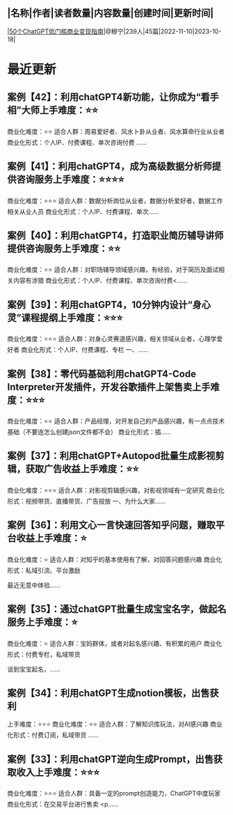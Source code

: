 |名称|作者|读者数量|内容数量|创建时间|更新时间|
---
|[50个ChatGPT低门槛商业变现指南](https://xiaobot.net/p/new-money?refer=0b133df9-27dc-423b-8101-639049001c13)|@穆宁|239人|45篇|2022-11-10|2023-10-18|

# 最近更新
## 案例【42】：利用chatGPT4新功能，让你成为“看手相”大师上手难度：⭐️⭐️
商业化难度：⭐️⭐️
适合人群：周易爱好者、风水卜卦从业者、风水算命行业从业者
商业化形式：个人IP、付费课程、单次咨询付费
......
## 案例【41】：利用chatGPT4，成为高级数据分析师提供咨询服务上手难度：⭐️⭐️⭐️⭐️
商业化难度：⭐️⭐️⭐️
适合人群：数据分析岗位从业者，数据分析爱好者，数据工作相关从业人员
商业化形式：个人IP、付费课程、单次......
## 案例【40】：利用chatGPT4，打造职业简历辅导讲师提供咨询服务上手难度：⭐️⭐️
商业化难度：⭐️⭐️
适合人群：对职场辅导领域感兴趣，有经验，对于简历及面试相关内容有涉猎
商业化形式：个人IP、付费课程、单次咨询付费<......
## 案例【39】：利用chatGPT4，10分钟内设计“身心灵”课程提纲上手难度：⭐️⭐️⭐️
商业化难度：⭐️⭐️⭐️
适合人群：对身心灵赛道感兴趣，相关领域从业者，心理学爱好者
商业化形式：个人IP、付费课程、专栏
一、......
## 案例【38】：零代码基础利用chatGPT4-Code Interpreter开发插件，开发谷歌插件上架售卖上手难度：⭐️⭐️⭐️
商业化难度：⭐️⭐️
适合人群：产品经理，对开发自己的产品感兴趣，有一点点技术基础（不要连怎么创建json文件都不会）
商业化形式：插......
## 案例【37】：利用chatGPT+Autopod批量生成影视剪辑，获取广告收益上手难度：⭐️⭐️
商业化难度：⭐️⭐️⭐️
适合人群：对影视剪辑感兴趣，对影视领域有一定研究
商业化形式：视频带货、直播带货、广告投放
一、为什么大家......
## 案例【36】：利用文心一言快速回答知乎问题，赚取平台收益上手难度：⭐️
商业化难度：⭐️
适合人群：对知乎的基本使用有了解，对回答问题感兴趣
商业化形式：私域引流、平台激励

最近无意中体验......
## 案例【35】：通过chatGPT批量生成宝宝名字，做起名服务上手难度：⭐️
商业化难度：⭐️
适合人群：宝妈群体，或者对起名感兴趣、有积累的用户
商业化形式：付费专栏，私域带货

谈到宝宝起名，......
## 案例【34】：利用chatGPT生成notion模板，出售获利

上手难度：⭐️⭐️⭐️
商业化难度：⭐️⭐️
适合人群：了解知识库玩法，对AI感兴趣
商业化形式：付费订阅，私域带货
......
## 案例【33】：利用chatGPT逆向生成Prompt，出售获取收入上手难度：⭐️⭐️⭐️
商业化难度：⭐️⭐️⭐️
适合人群：具备一定的prompt创造能力，ChatGPT中度玩家
商业化形式：在交易平台进行售卖
<p......

